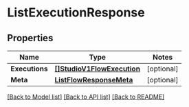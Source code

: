 # ListExecutionResponse

## Properties
Name | Type | Notes
------------ | ------------- | -------------
**Executions** | [**[]StudioV1FlowExecution**](studio.v1.flow.execution.md) | [optional] 
**Meta** | [**ListFlowResponseMeta**](ListFlowResponse_meta.md) | [optional] 

[[Back to Model list]](../README.md#documentation-for-models) [[Back to API list]](../README.md#documentation-for-api-endpoints) [[Back to README]](../README.md)



